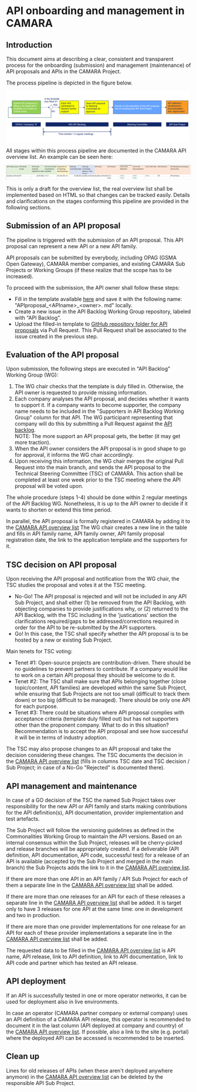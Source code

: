 # API onboarding and management in CAMARA

## Introduction

This document aims at describing a clear, consistent and transparent process for the onboarding (submission) and management (maintenance) of API proposals and APIs in the CAMARA Project.

The process pipeline is depicted in the figure below.

![API process pipeline](images/API_process_pipeline.png)

All stages within this process pipeline are documented in the CAMARA API overview list. An example can be seen here:

![API process pipeline](images/API_overview_list.png)

This is only a draft for the overview list, the real overview list shall be implemented based on HTML so that changes can be tracked easily. Details and clarifications on the stages conforming this pipeline are provided in the following sections.

## Submission of an API proposal

The pipeline is triggered with the submission of an API proposal. This API proposal can represent a new API or a new API family.

API proposals can be submitted by everybody, including OPAG (GSMA Open Gateway), CAMARA member companies, and existing CAMARA Sub Projects or Working Groups (if these realize that the scope has to be increased). 

To proceed with the submission, the API owner shall follow these steps:

- Fill in the template available [here](https://github.com/camaraproject/WorkingGroups/blob/main/Commonalities/documentation/API-proposal-template.md) and save it with the following name: "APIproposal\_\<APIname\>\_\<owner\>. md" locally.
- Create a new issue in the API Backlog Working Group repository, labeled with "API Backlog".
- Upload the filled-in template to [GitHub repository folder for API proposals](https://github.com/camaraproject/WorkingGroups/tree/main/APIBacklog/documentation/SupportingDocuments/API%20proposals) via Pull Request. This Pull Request shall be associated to the issue created in the previous step.

## Evaluation of the API proposal

Upon submission, the following steps are executed in "API Backlog" Working Group (WG):

1. The WG chair checks that the template is duly filled in. Otherwise, the API owner is requested to provide missing information.
2. Each company analyses the API proposal, and decides whether it wants to support it. If a company wants to become supporter, the company name needs to be included in the "Supporters in API Backlog Working Group" column for that API. The WG participant representing that company will do this by submitting a Pull Request against the [API backlog](https://github.com/camaraproject/WorkingGroups/blob/main/APIBacklog/documentation/APIBacklog.md). </br>NOTE: The more support an API proposal gets, the better (it may get more traction).
3. When the API owner considers the API proposal is in good shape to go for approval, it informs the WG chair accordingly.
4. Upon receiving this information, the WG chair merges the original Pull Request into the main branch, and sends the API proposal to the Technical Steering Committee (TSC) of CAMARA. This action shall be completed at least one week prior to the TSC meeting where the API proposal will be voted upon. 

The whole procedure (steps 1-4) should be done within 2 regular meetings of the API Backlog WG. Nonetheless, it is up to the API owner to decide if it wants to shorten or extend this time period. 

In parallel, the API proposal is formally registered in CAMARA by adding it to the [CAMARA API overview list](https://github.com/camaraproject/WorkingGroups/blob/main/APIBacklog/documentation/APIBacklog.md) The WG chair creates a new line in the table and fills in API family name, API family owner, API family proposal registration date, the link to the application template and the supporters for it.

## TSC decision on API proposal

Upon receiving the API proposal and notification from the WG chair, the TSC studies the proposal and votes it at the TSC meeting.

- No-Go! The API proposal is rejected and will not be included in any API Sub Project, and shall either (1) be removed from the API Backlog, with objecting companies to provide justifications why, or (2) returned to the API Backlog, with the TSC including in the 'justications' section the  clarifications required/gaps to be addressed/corrections required in order for the API to be re-submitted by the API supporters.
- Go! In this case, the TSC shall specify whether the API proposal is to be hosted by a new or existing Sub Project.

Main tenets for TSC voting:

- Tenet #1: Open-source projects are contribution-driven. There should be no guidelines to prevent partners to contribute. If a company would like to work on a certain API proposal they should be welcome to do it.
- Tenet #2: The TSC shall make sure that APIs belonging together (close topic/content, API families) are developed within the same Sub Project, while ensuring that Sub Projects are not too small (difficult to track them down) or too big (difficult to be managed). There should be only one API for each purpose.
- Tenet #3: There could be situations where API proposal complies with acceptance criteria (template duly filled out) but has not supporters other than the proponent company. What to do in this situation? Recommendation is to accept the API proposal and see how successful it will be in terms of industry adoption.

The TSC may also propose changes to an API proposal and take the decision considering these changes. The TSC documents the decision in the [CAMARA API overview list](https://github.com/camaraproject/WorkingGroups/blob/main/APIBacklog/documentation/APIBacklog.md) (fills in columns TSC date and TSC decision / Sub Project; in case of a No-Go "Rejected" is documented there).

## API management and maintenance

In case of a GO decision of the TSC the named Sub Project takes over responsibility for the new API or API family and starts making contributions for the API definition(s), API documentation, provider implementation and test artefacts.

The Sub Project will follow the versioning guidelines as defined in the Commonalities Working Group to maintain the API versions. Based on an internal consensus within the Sub Project, releases will be cherry-picked and release branches will be appropriately created. If a deliverable (API definition, API documentation, API code, successful test) for a release of an API is available (accepted by the Sub Project and merged in the main branch) the Sub Projects adds the link to it in the [CAMARA API overview list](https://github.com/camaraproject/WorkingGroups/blob/main/APIBacklog/documentation/APIBacklog.md).

If there are more than one API in an API family / API Sub Project for each of them a separate line in the [CAMARA API overview list](https://github.com/camaraproject/WorkingGroups/blob/main/APIBacklog/documentation/APIBacklog.md) shall be added.

If there are more than one releases for an API for each of these releases a separate line in the [CAMARA API overview list](https://github.com/camaraproject/WorkingGroups/blob/main/APIBacklog/documentation/APIBacklog.md) shall be added. It is target only to have 3 releases for one API at the same time: one in development and two in production.

If there are more than one provider implementations for one release for an API for each of these provider implementations a separate line in the [CAMARA API overview list](https://github.com/camaraproject/WorkingGroups/blob/main/APIBacklog/documentation/APIBacklog.md) shall be added.

The requested data to be filled in the [CAMARA API overview list](https://github.com/camaraproject/WorkingGroups/blob/main/APIBacklog/documentation/APIBacklog.md) is API name, API release, link to API definition, link to API documentation, link to API code and partner which has tested an API release.

## API deployment

If an API is successfully tested in one or more operator networks, it can be used for deployment also in live environments.

In case an operator (CAMARA partner company or external company) uses an API definition of a CAMARA API release, this operator is recommended to document it in the last column (API deployed at company and country) of the [CAMARA API overview list](https://github.com/camaraproject/WorkingGroups/blob/main/APIBacklog/documentation/APIBacklog.md). If possible, also a link to the site (e.g. portal) where the deployed API can be accessed is recommended to be inserted.

## Clean up

Lines for old releases of APIs (when these aren't deployed anywhere anymore) in the [CAMARA API overview list](https://github.com/camaraproject/WorkingGroups/blob/main/APIBacklog/documentation/APIBacklog.md) can be deleted by the responsible API Sub Project.

